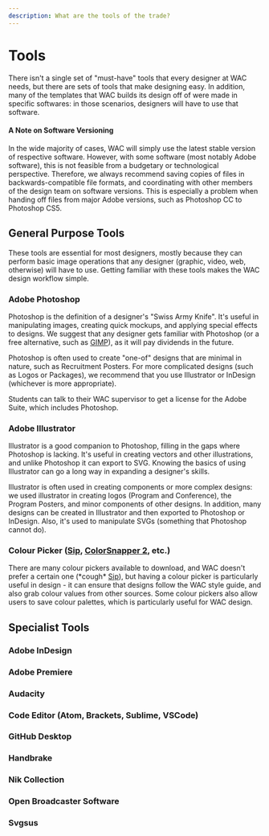 ```yaml
---
description: What are the tools of the trade?
---
```


# Tools

There isn't a single set of "must-have" tools that every designer at WAC needs, but there are sets of tools that make designing easy. In addition, many of the templates that WAC builds its design off of were made in specific softwares: in those scenarios, designers will have to use that software.

#### A Note on Software Versioning

In the wide majority of cases, WAC will simply use the latest stable version of respective software. However, with some software \(most notably Adobe software\), this is not feasible from a budgetary or technological perspective. Therefore, we always recommend saving copies of files in backwards-compatible file formats, and coordinating with other members of the design team on software versions.  This is especially a problem when handing off files from major Adobe versions, such as Photoshop CC to Photoshop CS5.

## General Purpose Tools

These tools are essential for most designers, mostly because they can perform basic image operations that any designer \(graphic, video, web, otherwise\) will have to use. Getting familiar with these tools makes the WAC design workflow simple.

### Adobe Photoshop

Photoshop is the definition of a designer's "Swiss Army Knife". It's useful in manipulating images, creating quick mockups, and applying special effects to designs. We suggest that any designer gets familiar with Photoshop \(or a free alternative, such as [GIMP](https://www.gimp.org/)\), as it will pay dividends in the future.

Photoshop is often used to create "one-of" designs that are minimal in nature, such as Recruitment Posters. For more complicated designs \(such as Logos or Packages\), we recommend that you use Illustrator or InDesign \(whichever is more appropriate\).

Students can talk to their WAC supervisor to get a license for the Adobe Suite, which includes Photoshop.

### Adobe Illustrator

Illustrator is a good companion to Photoshop, filling in the gaps where Photoshop is lacking. It's useful in creating vectors and other illustrations, and unlike Photoshop it can export to SVG. Knowing the basics of using Illustrator can go a long way in expanding a designer's skills.

Illustrator is often used in creating components or more complex designs: we used illustrator in creating logos \(Program and Conference\), the Program Posters, and minor components of other designs. In addition, many designs can be created in Illustrator and then exported to Photoshop or InDesign. Also, it's used to manipulate SVGs \(something that Photoshop cannot do\).

### Colour Picker \([Sip](https://sipapp.io/), [ColorSnapper 2](https://colorsnapper.com), etc.\)

There are many colour pickers available to download, and WAC doesn't prefer a certain one \(\*cough\* [Sip](https://sipapp.io/)\), but having a colour picker is particularly useful in design - it can ensure that designs follow the WAC style guide, and also grab colour values from other sources. Some colour pickers also allow users to save colour palettes, which is particularly useful for WAC design.

## Specialist Tools

### Adobe InDesign

### Adobe Premiere

### Audacity

### Code Editor \(Atom, Brackets, Sublime, VSCode\)

### GitHub Desktop

### Handbrake

### Nik Collection

### Open Broadcaster Software

### Svgsus


